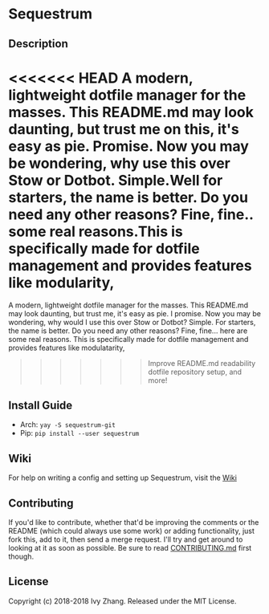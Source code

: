 # Sequestrum
## Description
<<<<<<< HEAD
A modern, lightweight dotfile manager for the masses. This README.md may look daunting, but trust me on this, it's easy as pie.
Promise. Now you may be wondering, why use this over Stow or Dotbot. Simple.Well for starters, the name is better. Do you need any
other reasons? Fine, fine.. some real reasons.This is specifically made for dotfile management and provides features like modularity,
=======
A modern, lightweight dotfile manager for the masses. This README.md may look daunting, but trust me, it's easy as pie. I promise. Now you may be wondering, why would I use this over Stow or Dotbot? Simple. For starters, the name is better. Do you need any other reasons? Fine, fine... here are some real reasons. This is specifically made for dotfile management and provides features like modulatarity,
>>>>>>> Improve README.md readability
dotfile repository setup, and more!

## Install Guide
- Arch: `yay -S sequestrum-git`
- Pip: `pip install --user sequestrum`

## Wiki
For help on writing a config and setting up Sequestrum, visit the [Wiki](https://github.com/iiPlasma/sequestrum/wiki)

## Contributing
If you'd like to contribute, whether that'd be improving the comments or the README (which could always use some work) or adding functionality,
just fork this, add to it, then send a merge request. I'll try and get around to looking at it as soon as possible.
Be sure to read [CONTRIBUTING.md](CONTRIBUTING.md) first though.

## License
Copyright (c) 2018-2018 Ivy Zhang. Released under the MIT License.
